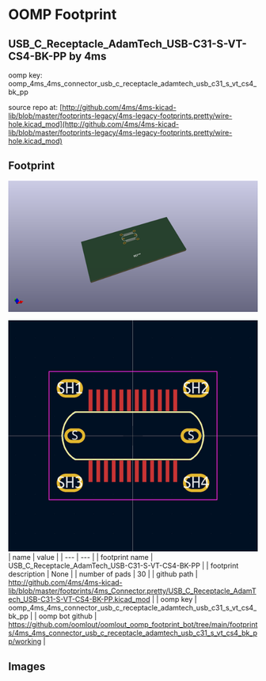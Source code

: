# OOMP Footprint  
## USB_C_Receptacle_AdamTech_USB-C31-S-VT-CS4-BK-PP  by 4ms  
  
oomp key: oomp_4ms_4ms_connector_usb_c_receptacle_adamtech_usb_c31_s_vt_cs4_bk_pp  
  
source repo at: [http://github.com/4ms/4ms-kicad-lib/blob/master/footprints-legacy/4ms-legacy-footprints.pretty/wire-hole.kicad_mod](http://github.com/4ms/4ms-kicad-lib/blob/master/footprints-legacy/4ms-legacy-footprints.pretty/wire-hole.kicad_mod)  
## Footprint  
  
[![working_kicad_pcb_3d.png](working_kicad_pcb_3d_600.png)](working_kicad_pcb_3d.png)  
  
[![working.png](working_600.png)](working.png)  
| name | value | 
| --- | --- | 
| footprint name | USB_C_Receptacle_AdamTech_USB-C31-S-VT-CS4-BK-PP | 
| footprint description | None | 
| number of pads | 30 | 
| github path | http://github.com/4ms/4ms-kicad-lib/blob/master/footprints/4ms_Connector.pretty/USB_C_Receptacle_AdamTech_USB-C31-S-VT-CS4-BK-PP.kicad_mod | 
| oomp key | oomp_4ms_4ms_connector_usb_c_receptacle_adamtech_usb_c31_s_vt_cs4_bk_pp | 
| oomp bot github | https://github.com/oomlout/oomlout_oomp_footprint_bot/tree/main/footprints/4ms_4ms_connector_usb_c_receptacle_adamtech_usb_c31_s_vt_cs4_bk_pp/working | 
## Images  
